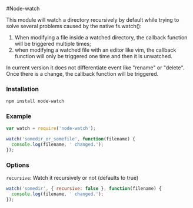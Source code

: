 #Node-watch

This module will watch a directory recursively by default while trying to solve several problems caused by the native fs.watch():


1. When modifying a file inside a watched directory, the callback function will be triggered multiple times; 
2. when modifying a watched file with an editor like vim, the callback function will only be triggered one time and then it is unwatched.


In current version it does not differentiate event like "rename" or "delete". Once there is a change, the callback function will be triggered.

### Installation

```bash
npm install node-watch
```

### Example

```js
var watch = require('node-watch');

watch('somedir_or_somefile', function(filename) {
  console.log(filename, ' changed.');
});
```

### Options

  `recursive`: Watch it recursively or not (defaults to true)

```js
watch('somedir', { recursive: false }, function(filename) {
  console.log(filename, ' changed.');
});
```
